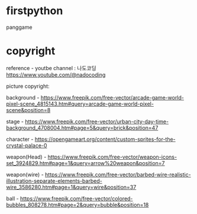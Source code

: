 # firstpython
panggame

# copyright
reference - youtbe channel : 나도코딩
https://www.youtube.com/@nadocoding

picture copyright: 

background - https://www.freepik.com/free-vector/arcade-game-world-pixel-scene_4815143.htm#query=arcade-game-world-pixel-scene&position=8

stage - https://www.freepik.com/free-vector/urban-city-day-time-background_4708004.htm#page=5&query=brick&position=47

character - https://opengameart.org/content/custom-sprites-for-the-crystal-palace-0

weapon(Head) - https://www.freepik.com/free-vector/weapon-icons-set_3924829.htm#page=1&query=arrow%20weapon&position=7

weapon(wire) - https://www.freepik.com/free-vector/barbed-wire-realistic-illustration-separate-elements-barbed-wire_3586280.htm#page=1&query=wire&position=37

ball - https://www.freepik.com/free-vector/colored-bubbles_808278.htm#page=2&query=bubble&position=18
